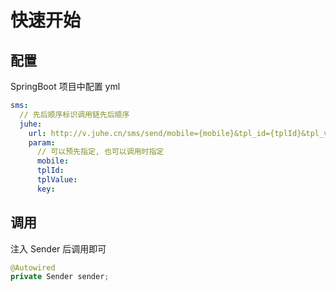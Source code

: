 # 快速开始
## 配置
SpringBoot 项目中配置 yml
```yaml
sms:
  // 先后顺序标识调用链先后顺序
  juhe:
    url: http://v.juhe.cn/sms/send/mobile={mobile}&tpl_id={tplId}&tpl_value={tplValue}&key={key}
    param:
      // 可以预先指定, 也可以调用时指定
      mobile: 
      tplId:
      tplValue:
      key:
``` 

## 调用
注入 Sender 后调用即可
```java
@Autowired
private Sender sender;
```